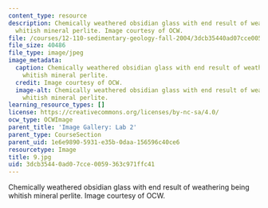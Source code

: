 ```yaml
---
content_type: resource
description: Chemically weathered obsidian glass with end result of weathering being
  whitish mineral perlite. Image courtesy of OCW.
file: /courses/12-110-sedimentary-geology-fall-2004/3dcb35440ad07cce0059363c971ffc41_9.jpg
file_size: 40486
file_type: image/jpeg
image_metadata:
  caption: Chemically weathered obsidian glass with end result of weathering being
    whitish mineral perlite.
  credit: Image courtesy of OCW.
  image-alt: Chemically weathered obsidian glass with end result of weathering being
    whitish mineral perlite.
learning_resource_types: []
license: https://creativecommons.org/licenses/by-nc-sa/4.0/
ocw_type: OCWImage
parent_title: 'Image Gallery: Lab 2'
parent_type: CourseSection
parent_uid: 1e6e9890-5931-e35b-0daa-156596c40ce6
resourcetype: Image
title: 9.jpg
uid: 3dcb3544-0ad0-7cce-0059-363c971ffc41
---
```

Chemically weathered obsidian glass with end result of weathering being whitish mineral perlite. Image courtesy of OCW.